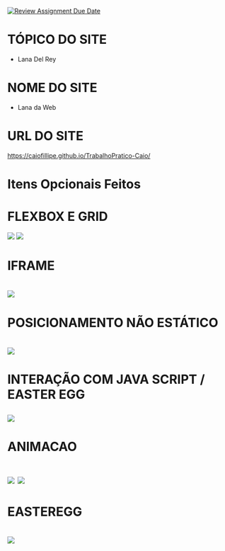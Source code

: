 [![Review Assignment Due Date](https://classroom.github.com/assets/deadline-readme-button-24ddc0f5d75046c5622901739e7c5dd533143b0c8e959d652212380cedb1ea36.svg)](https://classroom.github.com/a/XM1GkQ35)

# TÓPICO DO SITE
- Lana Del Rey

# NOME DO SITE
- Lana da Web

# URL DO SITE

https://caiofillipe.github.io/TrabalhoPratico-Caio/

# Itens Opcionais Feitos

<h1>FLEXBOX E GRID</h1>
<img src="provas/grid2.png">
<img src="provas/grid2.png">

<h1>IFRAME<h1>
<img src="provas/iframe.png">

<h1>POSICIONAMENTO NÃO ESTÁTICO<h1>
<img src="provas/position.png">

<h1> INTERAÇÃO COM JAVA SCRIPT / EASTER EGG<h2>
<img src="provas/js.png">

<h1>ANIMACAO<h1>
<img src="provas/animacao.png">
<img src="provas/animacao2.png">

<h1> EASTEREGG <h1>
<img src="provas/easteregg.png">